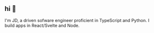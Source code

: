 ## hi 👋

I'm JD, a driven sofware engineer proficient in TypeScript and Python. I build apps in React/Svelte and Node.

<!--
- 🔭 I’m currently working on ...
- 🌱 I’m currently learning ...
- 👯 I’m looking to collaborate on ...
- 🤔 I’m looking for help with ...
- 💬 Ask me about ...
- 📫 How to reach me: 
- 😄 Pronouns: He/Him/His
- ⚡ Fun fact: ...
-->
